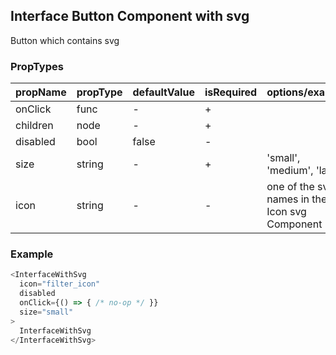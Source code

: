 ## Interface Button Component with svg

Button which contains svg

### PropTypes

| propName | propType | defaultValue | isRequired | options/example |
|----------|----------|--------------|------------|---------|
| onClick     | func   | -      | +          |  |
| children | node | -            | +          |  |
| disabled  | bool   | false          | -           | |
| size   | string    | -          | +           | 'small', 'medium', 'large' |
| icon  | string   | -          | -           | one of the svg names in the Icon svg Component |



### Example

``` js
<InterfaceWithSvg
  icon="filter_icon"
  disabled
  onClick={() => { /* no-op */ }}
  size="small"
>
  InterfaceWithSvg
</InterfaceWithSvg>
```
